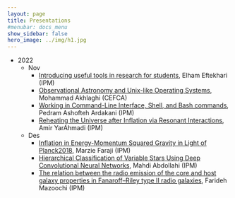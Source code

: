 ```yaml
---
layout: page
title: Presentations
#menubar: docs_menu
show_sidebar: false
hero_image: ../img/h1.jpg
---
```


- 2022
  - Nov
    - [Introducing useful tools in research for students](/presentations/2022/11_01_Elham_Eftekhari), Elham Eftekhari (IPM)
    - [Observational Astronomy and Unix-like Operating Systems](/presentations/2022/Observational_Astronomy_and_Unix-like_Operating_Systems), Mohammad Akhlaghi (CEFCA)
    - [Working in Command-Line Interface, Shell, and Bash commands](/presentations/2022/Working_in_Command-Line_Interface), Pedram Ashofteh Ardakani (IPM)
    - [Reheating the Universe after Inflation via Resonant Interactions](/presentations/2022/Reheating_the_Universe_after_Inflation_via_Resonant_Interactions), Amir YarAhmadi (IPM)
  - Des
    - [Inflation in Energy-Momentum Squared Gravity in Light of Planck2018](/presentations/2022/12-06_Marzie_Faraji), Marzie Faraji (IPM)
    - [Hierarchical Classification of Variable Stars Using Deep Convolutional Neural Networks](/presentations/2022/12-13_Mahdi_Abdollahi), Mahdi Abdollahi (IPM)
    - [The relation between the radio emission of the core and host galaxy properties in Fanaroff–Riley type II radio galaxies](/presentations/2022/12-20_Farideh_Mazoochi), Farideh Mazoochi (IPM)
